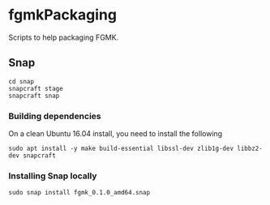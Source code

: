# fgmkPackaging
Scripts to help packaging FGMK.

## Snap

    cd snap
    snapcraft stage
    snapcraft snap

### Building dependencies

On a clean Ubuntu 16.04 install, you need to install the following

    sudo apt install -y make build-essential libssl-dev zlib1g-dev libbz2-dev snapcraft


### Installing Snap locally

    sudo snap install fgmk_0.1.0_amd64.snap
